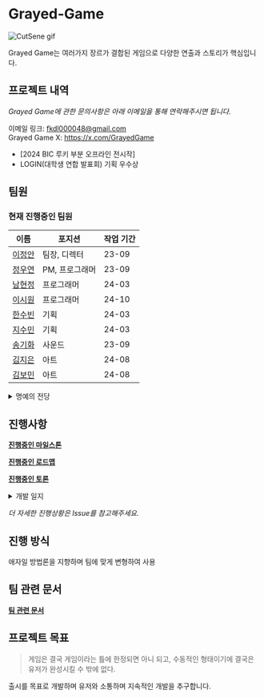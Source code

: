 # Grayed-Game

![CutSene gif](https://github.com/user-attachments/assets/c66db4e4-e75d-4350-8168-768db4800578)

Grayed Game는 여러가지 장르가 결합된 게임으로 다양한 연출과 스토리가 핵심입니다.

## 프로젝트 내역

*Grayed Game에 관한 문의사항은 아래 이메일을 통해 연락해주시면 됩니다.*

이메일 링크: <fkdl000048@gmail.com>  
Grayed Game X: https://x.com/GrayedGame

- [2024 BIC 루키 부분 오프라인 전시작]  
- LOGIN(대학생 연합 발표회) 기획 우수상  

## 팀원

### 현재 진행중인 팀원

| 이름 | 포지션 | 작업 기간 |
|--------|--------|--------|
| [이정안](https://github.com/fkdl0048) | 팀장, 디렉터 | 23-09 |
| [정우연](https://github.com/wooyn730) | PM, 프로그래머 | 23-09 |
| [남현정](https://github.com/jeongopo) | 프로그래머 | 24-03 |
| [이시원](https://github.com/NearthYou) | 프로그래머 | 24-10 |
| [한수빈](https://github.com/roweclaw) | 기획 | 24-03 |
| [지수민](https://github.com/Sumindd) | 기획 | 24-03 |
| [송기화](https://github.com/Songkihwa) | 사운드 | 23-09 |
| [김지은](https://github.com/JIJI037) | 아트 | 24-08 |
| [김보민](https://github.com/vprwolf) | 아트 | 24-08 |

<details><summary>명예의 전당</summary>
<p>

| 이름 | 포지션 | 작업 기간 |
|--------|--------|--------|  
| [이동호](https://github.com/CreatorLDH) | 기획 | 23-09 ~ 24-02 |
| [송세화](https://github.com/yanggang3) | 아트 | 23-09 ~ 24-03 |
| [서민지](https://github.com/royalbluesm) | 아트 | 23-09 ~ 24-08 |
| [유이우](https://github.com/gomgom172) | 아트 | 24-03 ~ 24-08 |

</p>
</details> 

## 진행사항

[**진행중인 마일스톤**](https://github.com/GG-Studio-990001/GameOver/milestones)

[**진행중인 로드맵**](https://github.com/orgs/GG-Studio-990001/projects/1)

[**진행중인 토론**](https://github.com/GG-Studio-990001/GameOver/discussions)

<details><summary>개발 일지</summary>
<p>

[개발 일지 [0]](https://fkdl0048.github.io/game/game_10/)  
[개발 일지 [1]](https://fkdl0048.github.io/game/game_12/)  
[개발 일지 [2]](https://fkdl0048.github.io/game/game_13/)  
[개발 일지 [3]](https://fkdl0048.github.io/game/game_14/)  
[개발 일지 [4]](https://fkdl0048.github.io/game/game_15/)  
[개발 일지 [5]](https://fkdl0048.github.io/game/game_16/)  
[개발 일지 [6]](https://fkdl0048.github.io/game/game_17/)  

</p>
</details> 

*더 자세한 진행상황은 Issue를 참고해주세요.*

## 진행 방식

애자일 방법론을 지향하며 팀에 맞게 변형하여 사용

## 팀 관련 문서

[**팀 관련 문서**](./Document/README.md)

## 프로젝트 목표

> 게임은 결국 게임이라는 틀에 한정되면 아니 되고, 수동적인 형태이기에 결국은 유저가 완성시킬 수 밖에 없다.

출시를 목표로 개발하며 유저와 소통하며 지속적인 개발을 추구합니다.
